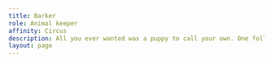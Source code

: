 ```yaml
---
title: Barker
role: Animal keeper
affinity: Circus
description: All you ever wanted was a puppy to call your own. One followed you home from school once, but your uncle drowned it in the canal. So you ran away and joined the circus. Animals love you, they do what you want them to. But they keep dying. Right now you have no animals, so no act, and the circus folk look at you like it is your fault. The Freaks, well they are more complex than your animals, but some of them are almost as helpless; after all, you are only complete when you have something to look after.
layout: page
---
```

